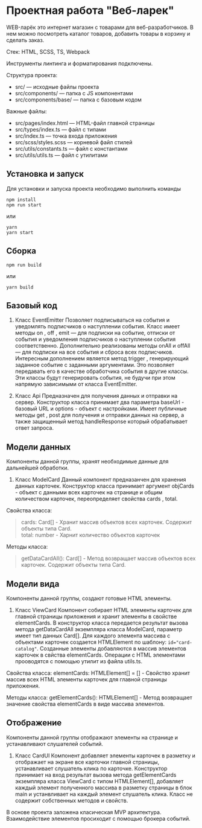 # Проектная работа "Веб-ларек"

WEB-ларёк это интернет магазин с товарами для веб-разработчиков. В нем можно посмотреть каталог товаров, добавить товары в корзину и сделать заказ.

Стек: HTML, SCSS, TS, Webpack

Инструменты линтинга и форматирования подключены.

Структура проекта:

- src/ — исходные файлы проекта
- src/components/ — папка с JS компонентами
- src/components/base/ — папка с базовым кодом

Важные файлы:

- src/pages/index.html — HTML-файл главной страницы
- src/types/index.ts — файл с типами
- src/index.ts — точка входа приложения
- src/scss/styles.scss — корневой файл стилей
- src/utils/constants.ts — файл с константами
- src/utils/utils.ts — файл с утилитами

## Установка и запуск

Для установки и запуска проекта необходимо выполнить команды

```
npm install
npm run start
```

или

```
yarn
yarn start
```

## Сборка

```
npm run build
```

или

```
yarn build
```

## Базовый код

1. Класс EventEmitter
   Позволяет подписываться на события и уведомлять подписчиков о наступлении события.
   Класс имеет методы on , off , emit — для подписки на событие, отписки от события и уведомления подписчиков о наступлении события соответственно.
   Дополнительно реализованы методы onAll и offAll — для подписки на все события и сброса всех подписчиков.
   Интересным дополнением является метод trigger , генерирующий заданное событие с заданными аргументами. Это позволяет передавать его в качестве обработчика события в другие классы. Эти классы будут генерировать события, не будучи при этом напрямую зависимыми от класса EventEmitter.

2. Класс Api
   Предназначен для получения данных и отправки на сервер. Конструктор класса принимает два параметра baseUrl - базовый URL и options - объект с настройками.
   Имеет публичные методы get , post для получения и отправки данных на сервер, а также защищенный метод handleResponse который обрабатывает ответ запроса.

## Модели данных
Компоненты данной группы, хранят необходимые данные для дальнейшей обработки.   

1. Класс ModelCard
   Данный компонент предназанчен для хранения данных карточек. Конструктор класса принимает аргумент objCards - объект с данными всех карточек на странице и общим количеством карточек, переопределяет свойства cards , total.

Свойства класса:
> cards: Card[]  - Хранит массив объектов всех карточек. Содержит объекты типа Card.  
> total: number - Харнит количество объектов карточек

Методы класса:
> getDataCardAll(): Card[] - Метод возвращает массив объектов всех карточек. Содержит объекты типа Card.

## Модели вида
Компоненты данной группы, создают готовые HTML элементы. 

1. Класс ViewCard
   Компонент собирает HTML элементы карточек для главной страницы приложения и хранит элементы в свойстве elementCards.
   В конструктор класса передается результат вызова метода getDataCardAll экземпляра класса ModelCard, параметр имеет тип данных Card[].
   Для каждого элемента массива с объектами карточек создается HTMLElement по шаблону: `id="card-catalog"`. Созданные элементы добавляются в массив элементов карточек в свйства elementCards.
	 Операции с HTML элементами прооводятся с помощью утилит из файла utils.ts. 

Свойства класса:
elementCards: HTMLElement[] = [] - Свойство хранит массив всех HTML элементы карточек для главной страницы приложения. 

Методы класса:
getElementCards(): HTMLElement[] - Метод возвращает значение свойства elementCards в виде массива элементов.

## Отображение
Компоненты данной группы отображают элементы на странице и устанавливают слушателей событий.

1. Класс CardUI
	 Компонент добавляет элементы карточек в разметку и отображает на экране все карточки главной страницы, устанавливает слушатель клика по карточке. Конструктор принимает на вход результат вызова метода getElementCards экземпляра класса ViewCard с типом HTMLElement[], добавляет каждый элемент полученного массива в разметку страницы в блок main и устанвливает на каждый элемент слушатель клика. 
	 <!-- В коллбэке слушателя клика передается функция которая открывает модальное окно просмотра карточки с данными карточки по которой произошел клик. -->
	 Класс не содержит собственных методов и свойств.






















В основе проекта заложена класическая MVP архитектура. Взаимодействие элементов просиходит с помощью брокера событий.